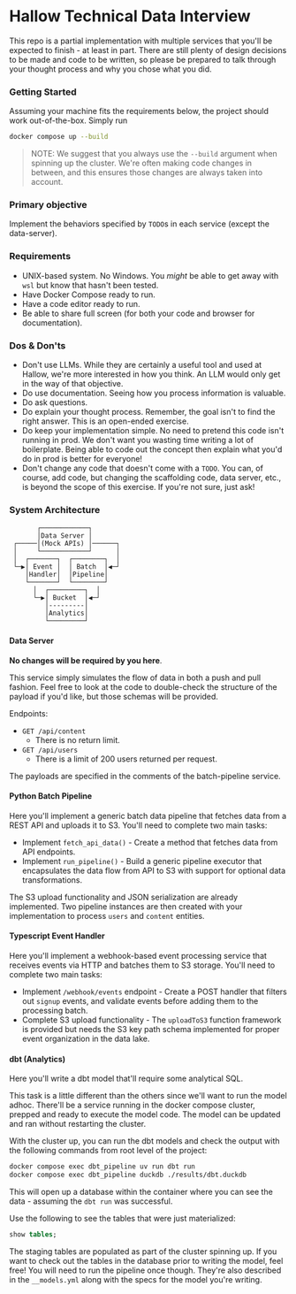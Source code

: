# Hallow Technical Data Interview

This repo is a partial implementation with multiple services that you'll be expected to finish - at least in part. There are still plenty of design decisions to be made and code to be written, so please be prepared to talk through your thought process and why you chose what you did.

### Getting Started

Assuming your machine fits the requirements below, the project should work out-of-the-box. Simply run

```bash
docker compose up --build
```

> NOTE: We suggest that you always use the `--build` argument when spinning up the cluster. We're often making code changes in between, and this ensures those changes are always taken into account.

### Primary objective

Implement the behaviors specified by `TODO`s in each service (except the data-server).

### Requirements

- UNIX-based system. No Windows. You _might_ be able to get away with `wsl` but know that hasn't been tested.
- Have Docker Compose ready to run.
- Have a code editor ready to run.
- Be able to share full screen (for both your code and browser for documentation).

### Dos & Don'ts

- Don't use LLMs. While they are certainly a useful tool and used at Hallow, we're more interested in how you think. An LLM would only get in the way of that objective.
- Do use documentation. Seeing how you process information is valuable.
- Do ask questions.
- Do explain your thought process. Remember, the goal isn't to find the right answer. This is an open-ended exercise.
- Do keep your implementation simple. No need to pretend this code isn't running in prod. We don't want you wasting time writing a lot of boilerplate. Being able to code out the concept then explain what you'd do in prod is better for everyone!
- Don't change any code that doesn't come with a `TODO`. You can, of course, add code, but changing the scaffolding code, data server, etc., is beyond the scope of this exercise. If you're not sure, just ask!

### System Architecture

```
       ┌────────────┐
       │Data Server │
 ┌─────│(Mock APIs) │──────┐
 │     └────────────┘      │
 │  ┌───────┐  ┌────────┐  │
 └─▶│ Event │  │ Batch  │◀─┘
    │Handler│  │Pipeline│
    └───────┘  └────────┘
      │  ┌─────────┐  │
      └─▶│ Bucket  │◀─┘
         │---------│
         │Analytics│
         └─────────┘
```


#### Data Server

**No changes will be required by you here**.

This service simply simulates the flow of data in both a push and pull fashion.
Feel free to look at the code to double-check the structure of the payload if you'd like, but those schemas will be provided.

Endpoints:

- `GET /api/content`
   - There is no return limit.
- `GET /api/users`
   - There is a limit of 200 users returned per request.

The payloads are specified in the comments of the batch-pipeline service.

#### Python Batch Pipeline

Here you'll implement a generic batch data pipeline that fetches data from a REST API and uploads it to S3. You'll need to complete two main tasks:

- Implement `fetch_api_data()` - Create a method that fetches data from API endpoints.
- Implement `run_pipeline()` - Build a generic pipeline executor that encapsulates the data flow from API to S3 with support for optional data transformations.

The S3 upload functionality and JSON serialization are already implemented. Two pipeline instances are then created with your implementation to process `users` and `content` entities.

#### Typescript Event Handler

Here you'll implement a webhook-based event processing service that receives events via HTTP and batches them to S3 storage. You'll need to complete two main tasks:

- Implement `/webhook/events` endpoint - Create a POST handler that filters out `signup` events, and validate events before adding them to the processing batch.
- Complete S3 upload functionality - The `uploadToS3` function framework is provided but needs the S3 key path schema implemented for proper event organization in the data lake.

#### dbt (Analytics)

Here you'll write a dbt model that'll require some analytical SQL.

This task is a little different than the others since we'll want to run the model adhoc. There'll be a service running in the docker compose cluster, prepped and ready to execute the model code. The model can be updated and ran without restarting the cluster.

With the cluster up, you can run the dbt models and check the output with the following commands from root level of the project: 

```bash
docker compose exec dbt_pipeline uv run dbt run
docker compose exec dbt_pipeline duckdb ./results/dbt.duckdb
```

This will open up a database within the container where you can see the data - assuming the `dbt run` was successful.

Use the following to see the tables that were just materialized:

```sql
show tables;
```

The staging tables are populated as part of the cluster spinning up. If you want to check out the tables in the database prior to writing the model, feel free! You will need to run the pipeline once though. They're also described in the `__models.yml` along with the specs for the model you're writing.

